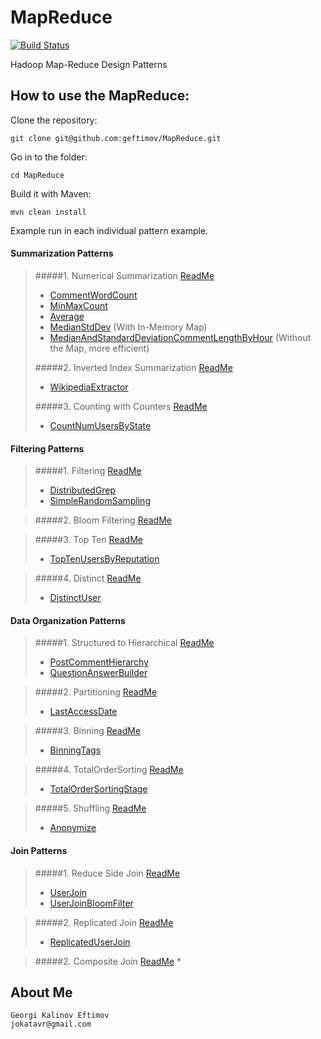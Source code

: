 MapReduce
=========
[![Build Status](https://travis-ci.org/geftimov/MapReduce.png?branch=master)](https://travis-ci.org/geftimov/MapReduce)

Hadoop Map-Reduce Design Patterns

How to use the MapReduce:
--------------------------

Clone the repository:
```
git clone git@github.com:geftimov/MapReduce.git
```
Go in to the folder:
```
cd MapReduce
```
Build it with Maven:
```
mvn clean install
```
Example run in each individual pattern example.

#### Summarization Patterns 
>#####1. Numerical Summarization [ReadMe](https://github.com/geftimov/MapReduce/tree/master/readme/NumericalSummarization.md)
>*   [CommentWordCount](https://github.com/geftimov/MapReduce/tree/master/readme/CommentWordCount.md)
>*   [MinMaxCount](https://github.com/geftimov/MapReduce/tree/master/readme/MinMaxCount.md)
>*   [Average](https://github.com/geftimov/MapReduce/tree/master/readme/Average.md)
>*   [MedianStdDev](https://github.com/geftimov/MapReduce/tree/master/readme/MedianStdDev.md) (With In-Memory Map)
>*   [MedianAndStandardDeviationCommentLengthByHour](https://github.com/geftimov/MapReduce/tree/master/readme/MedianAndStandardDeviationCommentLengthByHour.md) (Without the Map, more efficient)
>
>#####2.  Inverted Index Summarization [ReadMe](https://github.com/geftimov/MapReduce/tree/master/readme/InvertedIndexSummarization.md)
>*   [WikipediaExtractor](https://github.com/geftimov/MapReduce/tree/master/readme/WikipediaExtractor.md)
>
>#####3.  Counting with Counters [ReadMe](https://github.com/geftimov/MapReduce/tree/master/readme/CountingCounters.md)
>*   [CountNumUsersByState](https://github.com/geftimov/MapReduce/tree/master/readme/CountNumUsersByState.md)

#### Filtering Patterns 
>#####1. Filtering [ReadMe](https://github.com/geftimov/MapReduce/tree/master/readme/Filtering.md)
>*   [DistributedGrep](https://github.com/geftimov/MapReduce/tree/master/readme/DistributedGrep.md)
>*   [SimpleRandomSampling](https://github.com/geftimov/MapReduce/tree/master/readme/SimpleRandomSampling.md)

>#####2. Bloom Filtering [ReadMe](https://github.com/geftimov/MapReduce/tree/master/readme/BloomFiltering.md)

>#####3. Top Ten [ReadMe](https://github.com/geftimov/MapReduce/tree/master/readme/TopTen.md)
>*   [TopTenUsersByReputation](https://github.com/geftimov/MapReduce/tree/master/readme/TopTenUsersByReputation.md)

>#####4. Distinct [ReadMe](https://github.com/geftimov/MapReduce/tree/master/readme/Distinct.md)
>*   [DistinctUser](https://github.com/geftimov/MapReduce/tree/master/readme/DistinctUser.md)

#### Data Organization Patterns 
>#####1. Structured to Hierarchical [ReadMe](https://github.com/geftimov/MapReduce/tree/master/readme/Hierarchical.md)
>*   [PostCommentHierarchy](https://github.com/geftimov/MapReduce/tree/master/readme/PostCommentHierarchy.md)
>*   [QuestionAnswerBuilder](https://github.com/geftimov/MapReduce/tree/master/readme/QuestionAnswerBuilder.md)

>#####2. Partitioning [ReadMe](https://github.com/geftimov/MapReduce/tree/master/readme/Partitioning.md)
>*   [LastAccessDate](https://github.com/geftimov/MapReduce/tree/master/readme/LastAccessDate.md)

>#####3. Binning [ReadMe](https://github.com/geftimov/MapReduce/tree/master/readme/Binning.md)
>*   [BinningTags](https://github.com/geftimov/MapReduce/tree/master/readme/BinningTags.md)

>#####4. TotalOrderSorting [ReadMe](https://github.com/geftimov/MapReduce/tree/master/readme/TotalOrderSorting.md)
>*   [TotalOrderSortingStage](https://github.com/geftimov/MapReduce/tree/master/readme/TotalOrderSortingStage.md)

>#####5. Shuffling [ReadMe](https://github.com/geftimov/MapReduce/tree/master/readme/Shuffling.md)
>*   [Anonymize](https://github.com/geftimov/MapReduce/tree/master/readme/Anonymize.md)

#### Join Patterns 
>#####1. Reduce Side Join [ReadMe](https://github.com/geftimov/MapReduce/tree/master/readme/ReduceSideJoin.md)
>*   [UserJoin](https://github.com/geftimov/MapReduce/tree/master/readme/UserJoin.md)
>*   [UserJoinBloomFilter](https://github.com/geftimov/MapReduce/tree/master/readme/UserJoinBloomFilter.md)

>#####2. Replicated Join [ReadMe](https://github.com/geftimov/MapReduce/tree/master/readme/ReplicatedJoin.md)
>*   [ReplicatedUserJoin](https://github.com/geftimov/MapReduce/tree/master/readme/ReplicatedUserJoin.md)

>#####2. Composite Join [ReadMe](https://github.com/geftimov/MapReduce/tree/master/readme/CompositeJoin.md)
>* 


About Me
---------
```
Georgi Kalinov Eftimov
jokatavr@gmail.com
```

